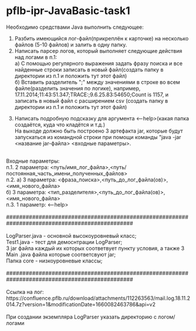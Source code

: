 # pflb-ipr-JavaBasic-task1

Необходимо средствами Java выполнить следующее:<br />
1. Разбить имеющийся лог-файл(прикреплён к карточке) на несколько файлов (5-10 файлов) и залить в одну папку.<br />
2. Написать парсер логов, который выполняет следующие действия над логами в п.1:<br />
а) С помощью регулярного выражения задать фразу поиска и все найденные строки записать в новый файл(создать папку в директории из п.1 и положить тут этот файл)<br />
б) Вставить разделитель ";"  между значениями в строке во всем файле(разделить значения по логике), например, 17.11.2014;11:43:51.347;TRACE:;9.6.25.83:54650;Count is 1157, и записать в новый файл с расширением csv (создать папку в директории из п.1 и положить тут этот файл)<br />
3) Написать подробную подсказку для аргумента <--help>(какая папка создаётся, куда что кладётся и т.д.)<br />
На выходе должно быть построено 3 артефакта jar, которые будут запускаться из командной строки при помощи команды "java -jar <название jar-файла> <входные параметры>.<br />
<br />
Входные параметры:<br />
п.1.  2 параметра: <путь/имя_лог_файла>,<путь/постоянная_часть_имени_полученных_файлов> <br />
п.2.  а) 3 параметра: <фраза_поиска>,<путь_до_лог_файла(ов)>,<имя_нового_файла><br />
б) 3 параметра: <тип_разделителя>,<путь_до_лог_файла(ов)>,<имя_нового_файла><br />
п.3. 1 параметр: <--help><br />
<br />
###############################################################################################<br />
<br />
LogParser.java - основной высокоуровневый класс;<br />
Test1.java - тест для демоснтрации LogParser;<br />
3 jar файла каждый их которых соответвует пункту условия, а также 3 Main .java файла которые соответсвуют jar;<br />
Папка core - низкоуровневые классы;<br />
<br />
###############################################################################################<br />
<br />
Ссылка на лог:<br />
https://confluence.pflb.ru/download/attachments/112263563/mail.log.18.11.2014.7z?version=1&modificationDate=1660082463786&api=v2<br />
<br />
При создании экземпляра LogParser указать директорию с логом/логами<br />
<br />
